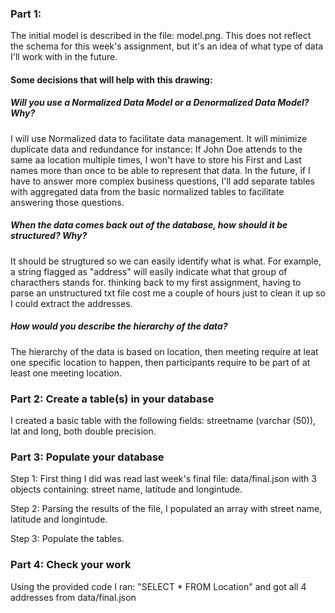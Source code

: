### Part 1:

The initial model is described in the file: model.png. This does not reflect the schema for this week's assignment, but it's an idea of what type of data I'll work with in the future.

#### Some decisions that will help with this drawing:

##### Will you use a Normalized Data Model or a Denormalized Data Model? Why?

I will use Normalized data to facilitate data management. It will minimize duplicate data and redundance for instance: If John Doe attends to the same aa location multiple times, I won't have to store his First and Last names more than once to be able to represent that data. In the future, if I have to answer more complex business questions, I'll add separate tables with aggregated data from the basic normalized tables to facilitate answering those questions.
    
##### When the data comes back out of the database, how should it be structured? Why?
It should be strugtured so we can easily identify what is what. For example, a string flagged as "address" will easily indicate what that group of characthers stands for. thinking back to my first assignment, having to parse an unstructured txt file cost me a couple of hours just to clean it up so I could extract the addresses.

##### How would you describe the hierarchy of the data?
The hierarchy of the data is based on location, then meeting require at leat one specific location to happen, then participants require to be part of at least one meeting location.

### Part 2: Create a table(s) in your database

I created a basic table with the following fields: streetname (varchar (50)), lat and long, both double precision.

### Part 3: Populate your database

Step 1: First thing I did was read last week's final file: data/final.json with 3 objects containing: street name, latitude and longintude.

Step 2: Parsing the results of the file, I populated an array with street name, latitude and longintude.

Step 3: Populate the tables.


### Part 4: Check your work

Using the provided code I ran: "SELECT * FROM Location" and got all 4 addresses from data/final.json

